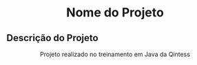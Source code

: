 
<h1 align="center">Nome do Projeto</h1>

## Descrição do Projeto
<p align="center">Projeto realizado no treinamento em Java da Qintess</p>
